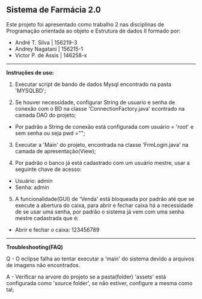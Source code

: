 **Sistema de Farmácia 2.0**
---------------------------------------------------

Este projeto foi apresentado como trabalho 2 nas disciplinas de Programação orientada ao objeto e Estrutura de dados II
formado por:
* André T. Silva | 156219-3
* Andrey Nagatani | 156215-1
* Victor P. de Assis | 146258-x

---------------------------------------------------

**Instruções de uso:**

1. Executar script de bando de dados Mysql encontrado na pasta 'MYSQLBD';

2. Se houver necessidade, configurar String de usuario e senha de conexão com o BD na classe 'ConnectionFactory.java' econtrado na camada DAO do projeto;
  * Por padrão a String de conexão está configurada com usuário = 'root' e sem senha ou seja pwd ="";

3. Executar a 'Main' do projeto, encontrada na classe 'FrmLogin.java' na camada de apresentação(View);

4. Por padrão o banco já está cadastrado com um usuário mestre, usar a seguinte chave de acesso:
  * Usuário: admin
  * Senha: admin

5. A funcionalidade(GUI) de 'Venda' está bloqueada por padrão até que se execute a abertura do caixa, para abrir e fechar caixa há a necessidade de se usar uma senha, por padrão o sistema já vem com uma senha mestre cadastrada que é:

* Abrir e fechar o caixa: 123456789

---------------------------------------------------

**Troubleshooting(FAQ)**

Q - O eclipse falha ao tentar executar a 'main' do sistema devido a arquivos de imagens não encontrados.

A - Verificar na arvore do projeto se a pasta(folder) 'assets' está configurada como 'source folder', se não estiver, configure a mesma como tal;
